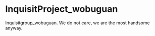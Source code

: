 # InquisitProject_wobuguan
Inquisitgroup_wobuguan. We do not care, we are the most handsome anyway.
